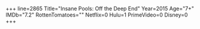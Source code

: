 +++
line=2865
Title="Insane Pools: Off the Deep End"
Year=2015
Age="7+"
IMDb="7.2"
RottenTomatoes=""
Netflix=0
Hulu=1
PrimeVideo=0
Disney=0
+++

